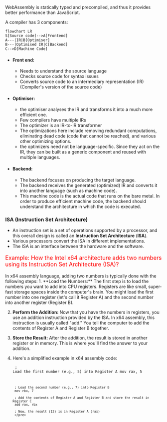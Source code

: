 
WebAssembly is statically typed and precompiled, and thus it provides better performance than JavaScript.

A compiler has 3 components:
```mermaid
flowchart LR
S[Source code]-->A[Frontend]
A---|IR|B[Optimiser]
B---|Optimised IR|C[Backend]
C-->D[Machine Code]

```
- #### Front end:
	- Needs to understand the source language
	- Checks source code for syntax issues
	- Converts source code to an intermediary representation (IR) (Compiler's version of the source code)
- #### Optimiser:
	- the optimiser analyses the IR and transforms it into a much more efficient one.
	- Few compilers have multiple IRs
	- The optimizer is an IR-to-IR transformer
	- The optimizations here include removing redundant computations, eliminating dead code (code that cannot be reached), and various other optimizing options.
	- the optimizers need not be language-specific. Since they act on the IR, they can be built as a generic component and reused with multiple languages.
- #### Backend:
	- The backend focuses on producing the target language.
	- The backend receives the generated (optimized) IR and converts it into another language (such as machine code).
	- This machine code is the actual code that runs on the bare metal. In order to produce efficient machine code, the backend should understand the architecture in which the code is executed.


### ISA (Instruction Set Architecture)
- An instruction set is a set of operations supported by a processor, and this overall design is called an **Instruction Set Architecture** (**ISA**).
- Various processors convert the ISA in different implementations.
- The ISA is an interface between the hardware and the software.
<p style="color:red;font-size:18px">Example: How the Intel x64 architecture adds two numbers using its Instruction Set Architecture (ISA)?</p>
In x64 assembly language, adding two numbers is typically done with the following steps:
1. **Load the Numbers:** The first step is to load the numbers you want to add into CPU registers. Registers are like small, super-fast storage spaces inside the computer's brain. You might load the first number into one register (let's call it Register A) and the second number into another register (Register B).
    
2. **Perform the Addition:** Now that you have the numbers in registers, you use an addition instruction provided by the ISA. In x64 assembly, this instruction is usually called "add." You tell the computer to add the contents of Register A and Register B together.
    
3. **Store the Result:** After the addition, the result is stored in another register or in memory. This is where you'll find the answer to your addition.
4. Here's a simplified example in x64 assembly code:
   <code>
	   <pre>
	   ; Load the first number (e.g., 5) into Register A
		mov rax, 5
		
		; Load the second number (e.g., 7) into Register B
		mov rbx, 7
		
		; Add the contents of Register A and Register B and store the result in Register C
		add rax, rbx
		
		; Now, the result (12) is in Register A (rax)
		</pre>
   </code>